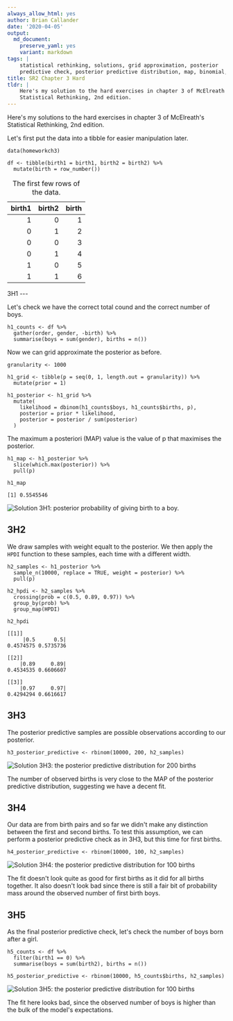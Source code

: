 ```yaml
---
always_allow_html: yes
author: Brian Callander
date: '2020-04-05'
output:
  md_document:
    preserve_yaml: yes
    variant: markdown
tags: |
    statistical rethinking, solutions, grid approximation, posterior
    predictive check, posterior predictive distribution, map, binomial, hpdi
title: SR2 Chapter 3 Hard
tldr: |
    Here's my solution to the hard exercises in chapter 3 of McElreath's
    Statistical Rethinking, 2nd edition.
---
```


Here's my solutions to the hard exercises in chapter 3 of McElreath's
Statistical Rethinking, 2nd edition.

<!--more-->
<div>

$\DeclareMathOperator{\dbinomial}{Binomial}  \DeclareMathOperator{\dbernoulli}{Bernoulli}  \DeclareMathOperator{\dpoisson}{Poisson}  \DeclareMathOperator{\dnormal}{Normal}  \DeclareMathOperator{\dt}{t}  \DeclareMathOperator{\dcauchy}{Cauchy}  \DeclareMathOperator{\dexponential}{Exp}  \DeclareMathOperator{\duniform}{Uniform}  \DeclareMathOperator{\dgamma}{Gamma}  \DeclareMathOperator{\dinvpamma}{Invpamma}  \DeclareMathOperator{\invlogit}{InvLogit}  \DeclareMathOperator{\logit}{Logit}  \DeclareMathOperator{\ddirichlet}{Dirichlet}  \DeclareMathOperator{\dbeta}{Beta}$

</div>

Let's first put the data into a tibble for easier manipulation later.

``` {.r}
data(homeworkch3)

df <- tibble(birth1 = birth1, birth2 = birth2) %>% 
  mutate(birth = row_number())
```

<table class="table table-striped table-hover table-responsive" style="margin-left: auto; margin-right: auto;">
<caption>
The first few rows of the data.
</caption>
<thead>
<tr>
<th style="text-align:right;">
birth1
</th>
<th style="text-align:right;">
birth2
</th>
<th style="text-align:right;">
birth
</th>
</tr>
</thead>
<tbody>
<tr>
<td style="text-align:right;">
1
</td>
<td style="text-align:right;">
0
</td>
<td style="text-align:right;">
1
</td>
</tr>
<tr>
<td style="text-align:right;">
0
</td>
<td style="text-align:right;">
1
</td>
<td style="text-align:right;">
2
</td>
</tr>
<tr>
<td style="text-align:right;">
0
</td>
<td style="text-align:right;">
0
</td>
<td style="text-align:right;">
3
</td>
</tr>
<tr>
<td style="text-align:right;">
0
</td>
<td style="text-align:right;">
1
</td>
<td style="text-align:right;">
4
</td>
</tr>
<tr>
<td style="text-align:right;">
1
</td>
<td style="text-align:right;">
0
</td>
<td style="text-align:right;">
5
</td>
</tr>
<tr>
<td style="text-align:right;">
1
</td>
<td style="text-align:right;">
1
</td>
<td style="text-align:right;">
6
</td>
</tr>
</tbody>
</table>
3H1
---

Let's check we have the correct total cound and the correct number of
boys.

``` {.r}
h1_counts <- df %>% 
  gather(order, gender, -birth) %>% 
  summarise(boys = sum(gender), births = n())
```

Now we can grid approximate the posterior as before.

``` {.r}
granularity <- 1000

h1_grid <- tibble(p = seq(0, 1, length.out = granularity)) %>% 
  mutate(prior = 1)

h1_posterior <- h1_grid %>% 
  mutate(
    likelihood = dbinom(h1_counts$boys, h1_counts$births, p),
    posterior = prior * likelihood,
    posterior = posterior / sum(posterior)
  )
```

The maximum a posteriori (MAP) value is the value of p that maximises
the posterior.

``` {.r}
h1_map <- h1_posterior %>% 
  slice(which.max(posterior)) %>% 
  pull(p)

h1_map
```

    [1] 0.5545546

![Solution 3H1: posterior probability of giving birth to a
boy.](exercise_3H_files/figure-markdown/h1_posterior_plot-1.svg)

3H2
---

We draw samples with weight equalt to the posterior. We then apply the
`HPDI` function to these samples, each time with a different width.

``` {.r}
h2_samples <- h1_posterior %>% 
  sample_n(10000, replace = TRUE, weight = posterior) %>% 
  pull(p)

h2_hpdi <- h2_samples %>% 
  crossing(prob = c(0.5, 0.89, 0.97)) %>% 
  group_by(prob) %>% 
  group_map(HPDI) 

h2_hpdi
```

    [[1]]
         |0.5      0.5| 
    0.4574575 0.5735736 

    [[2]]
        |0.89     0.89| 
    0.4534535 0.6606607 

    [[3]]
        |0.97     0.97| 
    0.4294294 0.6616617 

3H3
---

The posterior predictive samples are possible observations according to
our posterior.

``` {.r}
h3_posterior_predictive <- rbinom(10000, 200, h2_samples)
```

![Solution 3H3: the posterior predictive distribution for 200
births](exercise_3H_files/figure-markdown/h3_plot-1.svg)

The number of observed births is very close to the MAP of the posterior
predictive distribution, suggesting we have a decent fit.

3H4
---

Our data are from birth pairs and so far we didn't make any distinction
between the first and second births. To test this assumption, we can
perform a posterior predictive check as in 3H3, but this time for first
births.

``` {.r}
h4_posterior_predictive <- rbinom(10000, 100, h2_samples)
```

![Solution 3H4: the posterior predictive distribution for 100
births](exercise_3H_files/figure-markdown/h4_posterior_predictive_plot-1.svg)

The fit doesn't look quite as good for first births as it did for all
births together. It also doesn't look bad since there is still a fair
bit of probability mass around the observed number of first birth boys.

3H5
---

As the final posterior predictive check, let's check the number of boys
born after a girl.

``` {.r}
h5_counts <- df %>% 
  filter(birth1 == 0) %>% 
  summarise(boys = sum(birth2), births = n())

h5_posterior_predictive <- rbinom(10000, h5_counts$births, h2_samples)
```

![Solution 3H5: the posterior predictive distribution for 100
births](exercise_3H_files/figure-markdown/h5_posterior_predictive-1.svg)

The fit here looks bad, since the observed number of boys is higher than
the bulk of the model's expectations.
